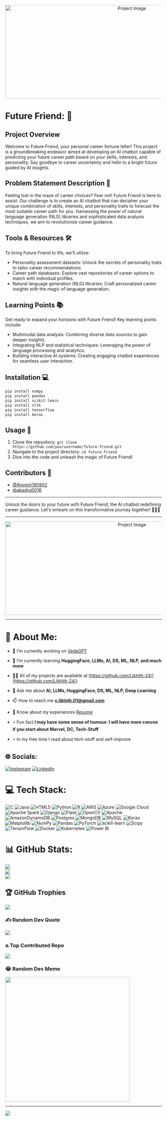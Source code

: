 <p align="center">
  <img src=" ![_fa3cf8a8-cfc6-445c-9349-7b95334f3ca6](https://github.com/Likhith-24/Hack-The-Verse-Future-Friend/assets/132389441/7f12c08b-4312-4cad-8dd7-fadcd107f105)
" alt="Project Image" width="800" height="300">
</p>

# Future Friend: 🔮

## Project Overview
Welcome to Future Friend, your personal career fortune teller! This project is a groundbreaking endeavor aimed at developing an AI chatbot capable of predicting your future career path based on your skills, interests, and personality. Say goodbye to career uncertainty and hello to a bright future guided by AI insights.

## Problem Statement Description 🎯
Feeling lost in the maze of career choices? Fear not! Future Friend is here to assist. Our challenge is to create an AI chatbot that can decipher your unique combination of skills, interests, and personality traits to forecast the most suitable career path for you. Harnessing the power of natural language generation (NLG) libraries and sophisticated data analysis techniques, we aim to revolutionize career guidance.

## Tools & Resources 🛠️
To bring Future Friend to life, we'll utilize:
- Personality assessment datasets: Unlock the secrets of personality traits to tailor career recommendations.
- Career path databases: Explore vast repositories of career options to match with individual profiles.
- Natural language generation (NLG) libraries: Craft personalized career insights with the magic of language generation.
  
## Learning Points 📚
Get ready to expand your horizons with Future Friend! Key learning points include:
- Multimodal data analysis: Combining diverse data sources to gain deeper insights.
- Integrating NLP and statistical techniques: Leveraging the power of language processing and analytics.
- Building interactive AI systems: Creating engaging chatbot experiences for seamless user interaction.

## Installation 💻
```bash
pip install numpy
pip install pandas
pip install scikit-learn
pip install nltk
pip install tensorflow
pip install keras
```

## Usage 🚀
1. Clone the repository: `git clone https://github.com/yourusername/future-friend.git`
2. Navigate to the project directory: `cd future-friend`
3. Dive into the code and unleash the magic of Future Friend!


## Contributors 🙌
- [@Anvesh190902](https://github.com/Anvesh190902)
- [@akashg0016](https://github.com/akashg0016)


---

Unlock the doors to your future with Future Friend, the AI chatbot redefining career guidance. Let's embark on this transformative journey together! 🌟✨🚀

---

<p align="center">
  <img src="![_1c28ad5a-b26f-4ada-b654-2395fdb8a6cc](https://github.com/Likhith-24/Hack-The-Verse-Future-Friend/assets/132389441/7b376a95-c52a-4ca4-ba5d-a2d5caf00664)
" alt="Project Image" width="800" height="300">
</p>

---

# 💫 About Me:
- 🔭 I’m currently working on [VedaGPT](https://github.com/Likhith-24/VedaGPT)

- 🌱 I’m currently learning **HuggingFace, LLMs, AI, DS, ML, NLP, and much more**

- 👨‍💻 All of my projects are available at [https://github.com/Likhith-24/](https://github.com/Likhith-24/)

- 💬 Ask me about **AI, LLMs, HuggingFace, DS, ML, NLP, Deep Learning**

- 📫 How to reach me **v.likhith.01@gmail.com**

- 📄 Know about my experiences [Resume](https://drive.google.com/file/d/1DiQ2ocpqxEab2rEXiaODP2Osyjn5dp0V/view?usp=sharing)

- ⚡ Fun fact **I may have some sense of humour. I will have more convos if you start about Marvel, DC, Tech-Stuff**

- ⚡ In my free time I read about tech-stuff and self-improve


## 🌐 Socials:
[![Instagram](https://img.shields.io/badge/Instagram-%23E4405F.svg?logo=Instagram&logoColor=white)](https://instagram.com/likhith.24) [![LinkedIn](https://img.shields.io/badge/LinkedIn-%230077B5.svg?logo=linkedin&logoColor=white)](https://linkedin.com/in/https://www.linkedin.com/in/v-likhith) 

# 💻 Tech Stack:
![C](https://img.shields.io/badge/c-%2300599C.svg?style=for-the-badge&logo=c&logoColor=white) ![Java](https://img.shields.io/badge/java-%23ED8B00.svg?style=for-the-badge&logo=openjdk&logoColor=white) ![HTML5](https://img.shields.io/badge/html5-%23E34F26.svg?style=for-the-badge&logo=html5&logoColor=white) ![Python](https://img.shields.io/badge/python-3670A0?style=for-the-badge&logo=python&logoColor=ffdd54) ![R](https://img.shields.io/badge/r-%23276DC3.svg?style=for-the-badge&logo=r&logoColor=white) ![AWS](https://img.shields.io/badge/AWS-%23FF9900.svg?style=for-the-badge&logo=amazon-aws&logoColor=white) ![Azure](https://img.shields.io/badge/azure-%230072C6.svg?style=for-the-badge&logo=microsoftazure&logoColor=white) ![Google Cloud](https://img.shields.io/badge/GoogleCloud-%234285F4.svg?style=for-the-badge&logo=google-cloud&logoColor=white) ![Apache Spark](https://img.shields.io/badge/Apache%20Spark-FDEE21?style=for-the-badge&logo=apachespark&logoColor=black) ![Django](https://img.shields.io/badge/django-%23092E20.svg?style=for-the-badge&logo=django&logoColor=white) ![Flask](https://img.shields.io/badge/flask-%23000.svg?style=for-the-badge&logo=flask&logoColor=white) ![OpenCV](https://img.shields.io/badge/opencv-%23white.svg?style=for-the-badge&logo=opencv&logoColor=white) ![Apache](https://img.shields.io/badge/apache-%23D42029.svg?style=for-the-badge&logo=apache&logoColor=white) ![AmazonDynamoDB](https://img.shields.io/badge/Amazon%20DynamoDB-4053D6?style=for-the-badge&logo=Amazon%20DynamoDB&logoColor=white) ![Postgres](https://img.shields.io/badge/postgres-%23316192.svg?style=for-the-badge&logo=postgresql&logoColor=white) ![MongoDB](https://img.shields.io/badge/MongoDB-%234ea94b.svg?style=for-the-badge&logo=mongodb&logoColor=white) ![MySQL](https://img.shields.io/badge/mysql-%2300000f.svg?style=for-the-badge&logo=mysql&logoColor=white) ![Keras](https://img.shields.io/badge/Keras-%23D00000.svg?style=for-the-badge&logo=Keras&logoColor=white) ![Matplotlib](https://img.shields.io/badge/Matplotlib-%23ffffff.svg?style=for-the-badge&logo=Matplotlib&logoColor=black) ![NumPy](https://img.shields.io/badge/numpy-%23013243.svg?style=for-the-badge&logo=numpy&logoColor=white) ![Pandas](https://img.shields.io/badge/pandas-%23150458.svg?style=for-the-badge&logo=pandas&logoColor=white) ![PyTorch](https://img.shields.io/badge/PyTorch-%23EE4C2C.svg?style=for-the-badge&logo=PyTorch&logoColor=white) ![scikit-learn](https://img.shields.io/badge/scikit--learn-%23F7931E.svg?style=for-the-badge&logo=scikit-learn&logoColor=white) ![Scipy](https://img.shields.io/badge/SciPy-%230C55A5.svg?style=for-the-badge&logo=scipy&logoColor=%white) ![TensorFlow](https://img.shields.io/badge/TensorFlow-%23FF6F00.svg?style=for-the-badge&logo=TensorFlow&logoColor=white) ![Docker](https://img.shields.io/badge/docker-%230db7ed.svg?style=for-the-badge&logo=docker&logoColor=white) ![Kubernetes](https://img.shields.io/badge/kubernetes-%23326ce5.svg?style=for-the-badge&logo=kubernetes&logoColor=white) ![Power Bi](https://img.shields.io/badge/power_bi-F2C811?style=for-the-badge&logo=powerbi&logoColor=black)
# 📊 GitHub Stats:
![](https://github-readme-stats.vercel.app/api?username=Likhith-24&theme=dark&hide_border=false&include_all_commits=true&count_private=true)<br/>
![](https://github-readme-streak-stats.herokuapp.com/?user=Likhith-24&theme=dark&hide_border=false)<br/>
![](https://github-readme-stats.vercel.app/api/top-langs/?username=Likhith-24&theme=dark&hide_border=false&include_all_commits=true&count_private=true&layout=compact)

## 🏆 GitHub Trophies
![](https://github-profile-trophy.vercel.app/?username=Likhith-24&theme=dracula&no-frame=false&no-bg=false&margin-w=4)

### ✍️ Random Dev Quote
![](https://quotes-github-readme.vercel.app/api?type=vetical&theme=dark)

### 🔝 Top Contributed Repo
![](https://github-contributor-stats.vercel.app/api?username=Likhith-24&limit=5&theme=dracula&combine_all_yearly_contributions=true)

### 😂 Random Dev Meme
<img src='https://randommeme-five.vercel.app/' style="height: 400px;"/>

---
[![](https://visitcount.itsvg.in/api?id=Likhith-24&icon=2&color=12)](https://visitcount.itsvg.in)

